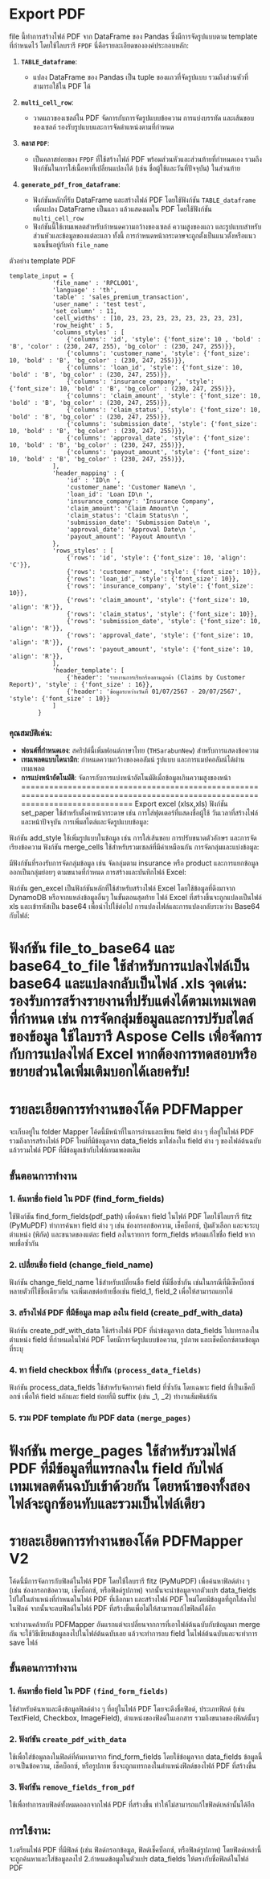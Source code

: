 # Export PDF
file นี้ทำการสร้างไฟล์ PDF จาก DataFrame ของ Pandas ซึ่งมีการจัดรูปแบบตาม template ที่กำหนดไว้ โดยใช้ไลบรารี `FPDF` นี่คือรายละเอียดขององค์ประกอบหลัก:

1. **`TABLE_dataframe`**:
   - แปลง DataFrame ของ Pandas เป็น tuple ของแถวที่จัดรูปแบบ รวมถึงส่วนหัวที่สามารถใช้ใน PDF ได้

2. **`multi_cell_row`**:
   - วาดแถวของเซลล์ใน PDF จัดการกับการจัดรูปแบบข้อความ การแบ่งบรรทัด และเส้นขอบของเซลล์ รองรับรูปแบบและการจัดตำแหน่งตามที่กำหนด

3. **คลาส `PDF`**:
   - เป็นคลาสย่อยของ `FPDF` ที่ใช้สร้างไฟล์ PDF พร้อมส่วนหัวและส่วนท้ายที่กำหนดเอง รวมถึงฟังก์ชันในการใส่เนื้อหาที่เปลี่ยนแปลงได้ (เช่น ชื่อผู้ใช้และวันที่ปัจจุบัน) ในส่วนท้าย

4. **`generate_pdf_from_dataframe`**:
   - ฟังก์ชันหลักที่รับ DataFrame และสร้างไฟล์ PDF โดยใช้ฟังก์ชัน `TABLE_dataframe` เพื่อแปลง DataFrame เป็นแถว แล้วแสดงผลใน PDF โดยใช้ฟังก์ชัน `multi_cell_row`
   - ฟังก์ชันนี้ใช้เทมเพลตสำหรับกำหนดความกว้างของเซลล์ ความสูงของแถว และรูปแบบสำหรับส่วนหัวและข้อมูลของแต่ละแถว ทั้งนี้ การกำหนดหน้ากระดาษจะถูกตั้งเป็นแนวตั้งหรือแนวนอนขึ้นอยู่กับค่า `file_name`

ตัวอย่าง template PDF
```
template_input = {
            'file_name' : 'RPCL001',
            'language' : 'th',
            'table' : 'sales_premium_transaction',
            'user_name' : 'test test',
            'set_column' : 11,
            'cell_widths' : [10, 23, 23, 23, 23, 23, 23, 23, 23],
            'row_height' : 5,
            'columns_styles' : [
                {'columns': 'id', 'style': {'font_size': 10 , 'bold' : 'B', 'color' : (230, 247, 255), 'bg_color' : (230, 247, 255)}},
                {'columns': 'customer_name', 'style': {'font_size': 10, 'bold' : 'B', 'bg_color' : (230, 247, 255)}},
                {'columns': 'loan_id', 'style': {'font_size': 10, 'bold' : 'B', 'bg_color' : (230, 247, 255)}},
                {'columns': 'insurance_company', 'style': {'font_size': 10, 'bold' : 'B', 'bg_color' : (230, 247, 255)}},
                {'columns': 'claim_amount', 'style': {'font_size': 10, 'bold' : 'B', 'bg_color' : (230, 247, 255)}},
                {'columns': 'claim_status', 'style': {'font_size': 10, 'bold' : 'B', 'bg_color' : (230, 247, 255)}},
                {'columns': 'submission_date', 'style': {'font_size': 10, 'bold' : 'B', 'bg_color' : (230, 247, 255)}},
                {'columns': 'approval_date', 'style': {'font_size': 10, 'bold' : 'B', 'bg_color' : (230, 247, 255)}},
                {'columns': 'payout_amount', 'style': {'font_size': 10, 'bold' : 'B', 'bg_color' : (230, 247, 255)}},
            ],
            'header_mapping' : {
                'id' : 'ID\n ',
                'customer_name': 'Customer Name\n ',
                'loan_id': 'Loan ID\n ',
                'insurance_company': 'Insurance Company',
                'claim_amount': 'Claim Amount\n ',
                'claim_status': 'Claim Status\n ',
                'submission_date': 'Submission Date\n ',
                'approval_date': 'Approval Date\n ',
                'payout_amount': 'Payout Amount\n '
            },
            'rows_styles' : [
                {'rows': 'id', 'style': {'font_size': 10, 'align': 'C'}},
                {'rows': 'customer_name', 'style': {'font_size': 10}},
                {'rows': 'loan_id', 'style': {'font_size': 10}},
                {'rows': 'insurance_company', 'style': {'font_size': 10}},
                {'rows': 'claim_amount', 'style': {'font_size': 10, 'align': 'R'}},
                {'rows': 'claim_status', 'style': {'font_size': 10}},
                {'rows': 'submission_date', 'style': {'font_size': 10, 'align': 'R'}},
                {'rows': 'approval_date', 'style': {'font_size': 10, 'align': 'R'}},
                {'rows': 'payout_amount', 'style': {'font_size': 10, 'align': 'R'}},
            ],
            'header_template': [
                {'header': 'รายงานการเรียกร้องตามลูกค้า (Claims by Customer Report)', 'style' : {'font_size' : 16}},
                {'header': 'ข้อมูลระหว่างวันที่ 01/07/2567 - 20/07/2567', 'style': {'font_size' : 10}}
            ]
        }
```
### คุณสมบัติเด่น:
- **ฟอนต์ที่กำหนดเอง**: สคริปต์นี้เพิ่มฟอนต์ภาษาไทย (`THSarabunNew`) สำหรับการแสดงข้อความ
- **เทมเพลตแบบไดนามิก**: กำหนดความกว้างของคอลัมน์ รูปแบบ และการแมปคอลัมน์ได้ผ่านเทมเพลต
- **การแบ่งหน้าอัตโนมัติ**: จัดการกับการแบ่งหน้าอัตโนมัติเมื่อข้อมูลเกินความสูงของหน้า
==============================================================================================================================
Export excel (xlsx,xls)
ฟังก์ชัน set_paper ใช้สำหรับตั้งค่าหน้ากระดาษ เช่น การใส่ฟุตเตอร์ที่แสดงชื่อผู้ใช้ วันเวลาที่สร้างไฟล์ และหน้าปัจจุบัน
การเพิ่มสไตล์และจัดรูปแบบข้อมูล:

ฟังก์ชัน add_style ใช้เพิ่มรูปแบบในข้อมูล เช่น การใส่เส้นขอบ การปรับขนาดตัวอักษร และการจัดเรียงข้อความ
ฟังก์ชัน merge_cells ใช้สำหรับรวมเซลล์ที่มีค่าเหมือนกัน
การจัดกลุ่มและแบ่งข้อมูล:

มีฟังก์ชันที่รองรับการจัดกลุ่มข้อมูล เช่น จัดกลุ่มตาม insurance หรือ product และการแยกข้อมูลออกเป็นกลุ่มย่อยๆ ตามขนาดที่กำหนด
การสร้างและบันทึกไฟล์ Excel:

ฟังก์ชัน gen_excel เป็นฟังก์ชันหลักที่ใช้สำหรับสร้างไฟล์ Excel โดยใช้ข้อมูลที่ดึงมาจาก DynamoDB หรือจากแหล่งข้อมูลอื่นๆ
ในขั้นตอนสุดท้าย ไฟล์ Excel ที่สร้างขึ้นจะถูกแปลงเป็นไฟล์ xls และเข้ารหัสเป็น base64 เพื่อนำไปใช้ต่อไป
การแปลงไฟล์และการแปลงกลับระหว่าง Base64 กับไฟล์:

ฟังก์ชัน file_to_base64 และ base64_to_file ใช้สำหรับการแปลงไฟล์เป็น base64 และแปลงกลับเป็นไฟล์ .xls
จุดเด่น:
รองรับการสร้างรายงานที่ปรับแต่งได้ตามเทมเพลตที่กำหนด เช่น การจัดกลุ่มข้อมูลและการปรับสไตล์ของข้อมูล
ใช้ไลบรารี Aspose Cells เพื่อจัดการกับการแปลงไฟล์ Excel
หากต้องการทดสอบหรือขยายส่วนใดเพิ่มเติมบอกได้เลยครับ!
==============================================================================================================================
# รายละเอียดการทำงานของโค้ด PDFMapper
จะเก็บอยู่ใน folder Mapper
โค้ดนี้มีหน้าที่ในการอ่านและเขียน field ต่าง ๆ ที่อยู่ในไฟล์ PDF รวมถึงการสร้างไฟล์ PDF ใหม่ที่มีข้อมูลจาก data_fields มาใส่ลงใน field ต่าง ๆ ของไฟล์ต้นฉบับ แล้วรวมไฟล์ PDF ที่มีข้อมูลเข้ากับไฟล์เทมเพลตเดิม
## ขั้นตอนการทำงาน
### 1. ค้นหาชื่อ field ใน PDF (find_form_fields)
ใช้ฟังก์ชัน find_form_fields(pdf_path) เพื่อค้นหา field ในไฟล์ PDF โดยใช้ไลบรารี fitz (PyMuPDF) ทำการค้นหา field ต่าง ๆ เช่น ช่องกรอกข้อความ, เช็คบ็อกซ์, ปุ่มตัวเลือก และจะระบุตำแหน่ง (พิกัด) และขนาดของแต่ละ field ลงในรายการ form_fields พร้อมแก้ไขชื่อ field หากพบชื่อซ้ำกัน
### 2. เปลี่ยนชื่อ field (change_field_name)
ฟังก์ชัน change_field_name ใช้สำหรับเปลี่ยนชื่อ field ที่มีชื่อซ้ำกัน เช่นในกรณีที่มีเช็คบ็อกซ์หลายตัวที่ใช้ชื่อเดียวกัน จะเพิ่มเลขต่อท้ายชื่อเช่น field_1, field_2 เพื่อให้สามารถแยกได้
### 3. สร้างไฟล์ PDF ที่มีข้อมูล map ลงใน field (create_pdf_with_data)
ฟังก์ชัน create_pdf_with_data ใช้สร้างไฟล์ PDF ที่นำข้อมูลจาก data_fields ไปแทรกลงในตำแหน่ง field ที่กำหนดในไฟล์ PDF โดยมีการจัดรูปแบบข้อความ, รูปภาพ และเช็คบ็อกซ์ตามข้อมูลที่ระบุ
### 4. หา field  checkbox ที่ซ้ำกัน `(process_data_fields)`
ฟังก์ชัน process_data_fields ใช้สำหรับจัดการค่า field ที่ซ้ำกัน โดยเฉพาะ field ที่เป็นเช็คบ็อกซ์ เพื่อให้ field หลักและ field ย่อยที่มี suffix (เช่น _1, _2) ทำงานสัมพันธ์กัน
### 5. รวม PDF template กับ PDF data `(merge_pages)`
ฟังก์ชัน merge_pages ใช้สำหรับรวมไฟล์ PDF ที่มีข้อมูลที่แทรกลงใน field กับไฟล์เทมเพลตต้นฉบับเข้าด้วยกัน โดยหน้าของทั้งสองไฟล์จะถูกซ้อนทับและรวมเป็นไฟล์เดียว
==============================================================================================================================
# รายละเอียดการทำงานของโค้ด PDFMapper V2
โค้ดนี้มีการจัดการกับฟิลด์ในไฟล์ PDF โดยใช้ไลบรารี fitz (PyMuPDF) เพื่อค้นหาฟิลด์ต่าง ๆ (เช่น ช่องกรอกข้อความ, เช็คบ็อกซ์, หรือฟิลด์รูปภาพ) จากนั้นจะนำข้อมูลจากตัวแปร data_fields ไปใส่ในตำแหน่งที่กำหนดในไฟล์ PDF ที่เลือกมา และสร้างไฟล์ PDF ใหม่โดยมีข้อมูลที่ถูกใส่ลงไปในฟิลด์ จากนั้นจะลบฟิลด์ในไฟล์ PDF ที่สร้างขึ้นเพื่อไม่ให้สามารถแก้ไขฟิลด์ได้อีก

จะทำงานคล้ายกับ PDFMapper อันแรกแต่จะเปลี่ยนจากการที่เอาไฟล์ต้นฉบับกับข้อมูลมา merge กัน จะใช้วิธีเขียนข้อมูลลงไปในไฟล์ต้นฉบับเลย แล้วจะทำการลบ field ในไฟล์ต้นฉบับและจะทำการ save ไฟล์
## ขั้นตอนการทำงาน
### 1. ค้นหาชื่อ field ใน PDF `(find_form_fields)`
ใช้สำหรับค้นหาและดึงข้อมูลฟิลด์ต่าง ๆ ที่อยู่ในไฟล์ PDF โดยจะดึงชื่อฟิลด์, ประเภทฟิลด์ (เช่น TextField, Checkbox, ImageField), ตำแหน่งของฟิลด์ในเอกสาร รวมถึงขนาดของฟิลด์นั้นๆ
### 2. ฟังก์ชัน `create_pdf_with_data`
ใช้เพื่อใส่ข้อมูลลงในฟิลด์ที่ค้นหามาจาก find_form_fields โดยใช้ข้อมูลจาก data_fields ข้อมูลนี้อาจเป็นข้อความ, เช็คบ็อกซ์, หรือรูปภาพ ซึ่งจะถูกแทรกลงในตำแหน่งฟิลด์ของไฟล์ PDF ที่สร้างขึ้น
### 3. ฟังก์ชัน `remove_fields_from_pdf`
ใช้เพื่อทำการลบฟิลด์ทั้งหมดออกจากไฟล์ PDF ที่สร้างขึ้น ทำให้ไม่สามารถแก้ไขฟิลด์เหล่านั้นได้อีก
## การใช้งาน:
1.เตรียมไฟล์ PDF ที่มีฟิลด์ (เช่น ฟิลด์กรอกข้อมูล, ฟิลด์เช็คบ็อกซ์, หรือฟิลด์รูปภาพ) โดยฟิลด์เหล่านี้จะถูกค้นหาและใส่ข้อมูลลงไป
2.กำหนดข้อมูลในตัวแปร data_fields ให้ตรงกับชื่อฟิลด์ในไฟล์ PDF
